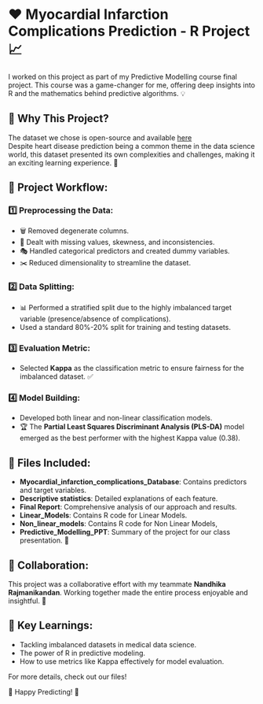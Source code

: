 # ❤️ Myocardial Infarction Complications Prediction - R Project 📈

I worked on this project as part of my Predictive Modelling course final project. This course was a game-changer for me, offering deep insights into R and the mathematics behind predictive algorithms. 💡

## 🧠 Why This Project?
The dataset we chose is open-source and available [here](https://archive.ics.uci.edu/dataset/579/myocardial+infarction+complications)  
Despite heart disease prediction being a common theme in the data science world, this dataset presented its own complexities and challenges, making it an exciting learning experience. 🌟

## 📝 Project Workflow:

### 1️⃣ Preprocessing the Data:
- 🗑️ Removed degenerate columns.
- 🔄 Dealt with missing values, skewness, and inconsistencies.
- 🎭 Handled categorical predictors and created dummy variables.
- ✂️ Reduced dimensionality to streamline the dataset.

### 2️⃣ Data Splitting:
- 📊 Performed a stratified split due to the highly imbalanced target variable (presence/absence of complications).
- Used a standard 80%-20% split for training and testing datasets.

### 3️⃣ Evaluation Metric:
- Selected **Kappa** as the classification metric to ensure fairness for the imbalanced dataset. ✅

### 4️⃣ Model Building:
- Developed both linear and non-linear classification models.
- 🏆 The **Partial Least Squares Discriminant Analysis (PLS-DA)** model emerged as the best performer with the highest Kappa value (0.38).

## 📂 Files Included:
- **Myocardial_infarction_complications_Database**: Contains predictors and target variables.
- **Descriptive statistics**: Detailed explanations of each feature.
- **Final Report**: Comprehensive analysis of our approach and results.
- **Linear_Models**: Contains R code for Linear Models.
- **Non_linear_models**: Contains R code for Non Linear Models,
- **Predictive_Modelling_PPT**: Summary of the project for our class presentation. 🎤

## 🤝 Collaboration:
This project was a collaborative effort with my teammate **Nandhika Rajmanikandan**. Working together made the entire process enjoyable and insightful. 🙌

## 🌟 Key Learnings:
- Tackling imbalanced datasets in medical data science.
- The power of R in predictive modeling.
- How to use metrics like Kappa effectively for model evaluation.

For more details, check out our files!

🎉 Happy Predicting! 🎉
